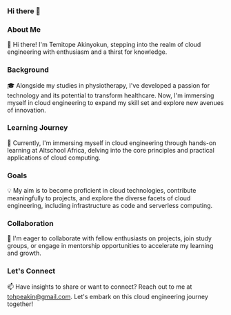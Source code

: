 ### Hi there 👋

### About Me

👋 Hi there! I'm Temitope Akinyokun, stepping into the realm of cloud engineering with enthusiasm and a thirst for knowledge.

### Background

🎓 Alongside my studies in physiotherapy, I've developed a passion for technology and its potential to transform healthcare. Now, I'm immersing myself in cloud engineering to expand my skill set and explore new avenues of innovation.

### Learning Journey

🌱 Currently, I'm immersing myself in cloud engineering through hands-on learning at Altschool Africa, delving into the core principles and practical applications of cloud computing.

### Goals

💡 My aim is to become proficient in cloud technologies, contribute meaningfully to projects, and explore the diverse facets of cloud engineering, including infrastructure as code and serverless computing.

### Collaboration

💞️ I'm eager to collaborate with fellow enthusiasts on projects, join study groups, or engage in mentorship opportunities to accelerate my learning and growth.

### Let's Connect

📫 Have insights to share or want to connect? Reach out to me at tohpeakin@gmail.com. Let's embark on this cloud engineering journey together!
